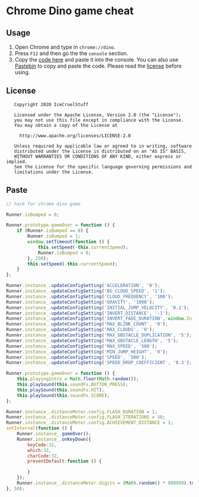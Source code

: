 # Chrome Dino game cheat

## Usage
1. Open Chrome and type in `chrome://dino`.
2. Press `F12` and then go the the `console` section.
3. Copy the [code here](https://github.com/IceCruelStuff/dino-cheat/#paste) and paste it into the console.
You can also use [Pastebin](https://pastebin.com/sxHneJPq) to copy and paste the code.
Please read the [license](https://github.com/IceCruelStuff/dino-cheat/blob/master/LICENSE) before using.

## License
```
   Copyright 2020 IceCruelStuff

   Licensed under the Apache License, Version 2.0 (the "License");
   you may not use this file except in compliance with the License.
   You may obtain a copy of the License at

     http://www.apache.org/licenses/LICENSE-2.0

   Unless required by applicable law or agreed to in writing, software
   distributed under the License is distributed on an "AS IS" BASIS,
   WITHOUT WARRANTIES OR CONDITIONS OF ANY KIND, either express or implied.
   See the License for the specific language governing permissions and
   limitations under the License.
```

## Paste
```js
// hack for chrome dino game

Runner.isBumped = 0;

Runner.prototype.gameOver = function () {
    if (Runner.isBumped == 0) {
        Runner.isBumped = 1;
        window.setTimeout(function () {
            this.setSpeed(-this.currentSpeed);
            Runner.isBumped = 0;
        }, 250);
        this.setSpeed(-this.currentSpeed);
    }
};

Runner.instance_.updateConfigSetting('ACCELERATION', '0');
Runner.instance_.updateConfigSetting('BG_CLOUD_SPEED', '1');
Runner.instance_.updateConfigSetting('CLOUD_FREQUENCY', '100');
Runner.instance_.updateConfigSetting('GRAVITY', '1000'); 
Runner.instance_.updateConfigSetting('INITIAL_JUMP_VELOCITY', '0.1');
Runner.instance_.updateConfigSetting('INVERT_DISTANCE', '-1');
Runner.instance_.updateConfigSetting('INVERT_FADE_DURATION', window.Infinity);
Runner.instance_.updateConfigSetting('MAX_BLINK_COUNT', '0');
Runner.instance_.updateConfigSetting('MAX_CLOUDS', '0');
Runner.instance_.updateConfigSetting('MAX_OBSTACLE_DUPLICATION', '5');
Runner.instance_.updateConfigSetting('MAX_OBSTACLE_LENGTH', '5');
Runner.instance_.updateConfigSetting('MAX_SPEED', '500');
Runner.instance_.updateConfigSetting('MIN_JUMP_HEIGHT', '0');
Runner.instance_.updateConfigSetting('SPEED', '500');
Runner.instance_.updateConfigSetting('SPEED_DROP_COEFFICIENT', '0.3');

Runner.prototype.gameOver = function () {
    this.playingIntro = Math.floor(Math.random());
    this.playSound(this.soundFx.BUTTON_PRESS);
    this.playSound(this.soundFx.HIT);
    this.playSound(this.soundFx.SCORE);
};

Runner.instance_.distanceMeter.config.FLASH_DURATION = 1;
Runner.instance_.distanceMeter.config.FLASH_ITERATIONS = 50;
Runner.instance_.distanceMeter.config.ACHIEVEMENT_DISTANCE = 1;
setInterval(function () {
    Runner.instance_.gameOver();
    Runner.instance_.onKeyDown({
        keyCode:32,
        which:32,
        charCode:32,
        preventDefault:function () {

        }
    });
    Runner.instance_.distanceMeter.digits = (Math.random() * 999999).toString().split('');
}, 50);
```
